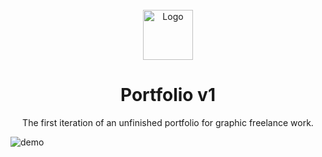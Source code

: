 <div id="top"></div>

<br />
<div align="center">
  <a href="https://github.com/shocquu/portfolio-v1">
    <img src="https://user-images.githubusercontent.com/53997424/155155851-8cd485a1-5d89-46d9-9226-e1fc9fc5d234.svg" alt="Logo" width="80" height="80">
  </a>
  <h1 align="center">Portfolio v1</h3>
  <p align="center">
    The first iteration of an unfinished portfolio for graphic freelance work.
  </p>
</div>


![demo](https://user-images.githubusercontent.com/53997424/155155496-a0744314-4212-4c77-99eb-f6aa28f555d1.png)

